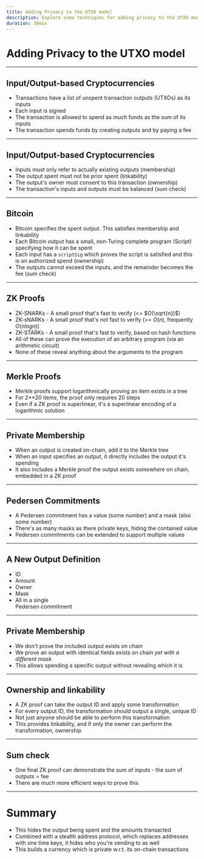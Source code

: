 ```yaml
---
title: Adding Privacy to the UTXO model
description: Explore some techniques for adding privacy to the UTXO model
duration: 30min
---
```


# Adding Privacy to the UTXO model

---

## Input/Output-based Cryptocurrencies

- Transactions have a list of unspent transaction outputs (UTXOs) as its inputs
- Each input is signed
- The transaction is allowed to spend as much funds as the sum of its inputs
- The transaction spends funds by creating outputs and by paying a fee

---

## Input/Output-based Cryptocurrencies

- Inputs must only refer to actually existing outputs (membership)
- The output spent must not be prior spent (linkability)
- The output's owner must consent to this transaction (ownership)
- The transaction's inputs and outputs must be balanced (sum check)

---

## Bitcoin

- Bitcoin specifies the spent output. This satisfies membership and linkability
- Each Bitcoin output has a small, non-Turing complete program (Script) specifying how it can be spent
- Each input has a `scriptSig` which proves the script is satisfied and this is an authorized spend (ownership)
- The outputs cannot exceed the inputs, and the remainder becomes the fee (sum check)

---

## ZK Proofs

- ZK-SNARKs - A small proof that's fast to verify (<= $O(\sqrt{n})$)
- ZK-sNARKs - A small proof that's not fast to verify (>= $O(n)$, frequently $O(n log n)$)
- ZK-STARKs - A small proof that's fast to verify, based on hash functions
- All of these can prove the execution of an arbitrary program (via an arithmetic circuit)
- None of these reveal anything about the arguments to the program

---

## Merkle Proofs

- Merkle proofs support logarithmically proving an item exists in a tree
- For 2\*\*20 items, the proof only requires 20 steps
- Even if a ZK proof is superlinear, it's a superlinear encoding of a logarithmic solution

---

## Private Membership

- When an output is created on-chain, add it to the Merkle tree
- When an input specifies an output, it directly includes the output it's spending
- It also includes a Merkle proof the output exists _somewhere_ on chain, embedded in a ZK proof

---

## Pedersen Commitments

- A Pedersen commitment has a value (some number) and a mask (also some number)
- There's as many masks as there private keys, hiding the contained value
- Pedersen commitments can be extended to support multiple values

---

## A New Output Definition

<pba-flex center>

- ID
- Amount
- Owner
- Mask
- All in a single<br/>
  Pedersen commitment

</pba-flex>

---

## Private Membership

- We don't prove the included output exists on chain
- We prove an output with identical fields exists on chain _yet with a different mask_
- This allows spending a specific output without revealing which it is

---

## Ownership and linkability

- A ZK proof can take the output ID and apply some transformation
- For every output ID, the transformation should output a single, unique ID
- Not just anyone should be able to perform this transformation
- This provides linkability, and if only the owner can perform the transformation, ownership

---

## Sum check

- One final ZK proof can demonstrate the sum of inputs - the sum of outputs = fee
- There are much more efficient ways to prove this

---

# Summary

- This hides the output being spent and the amounts transacted
- Combined with a stealth address protocol, which replaces addresses with one time keys, it hides who you're sending to as well
- This builds a currency which is private w.r.t. its on-chain transactions

